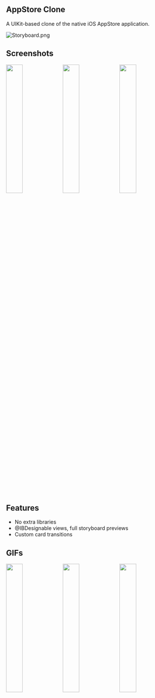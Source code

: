 ## AppStore Clone
A UIKit-based clone of the native iOS AppStore application.

![Storyboard.png](/../media/Storyboard.png "Storyboard")

## Screenshots
<p float="left">
  <img src="/../media/Today.png" width="30%">
  <img src="/../media/Favourites.png" width="30%">
  <img src="/../media/Account.png" width="30%">
</p>

## Features
- No extra libraries
- @IBDesignable views, full storyboard previews
- Custom card transitions

## GIFs
<p float="left">
  <img src="/../media/Scroll.gif" width="30%">
  <img src="/../media/Article.gif" width="30%">
  <img src="/../media/Game.gif" width="30%">
</p>
